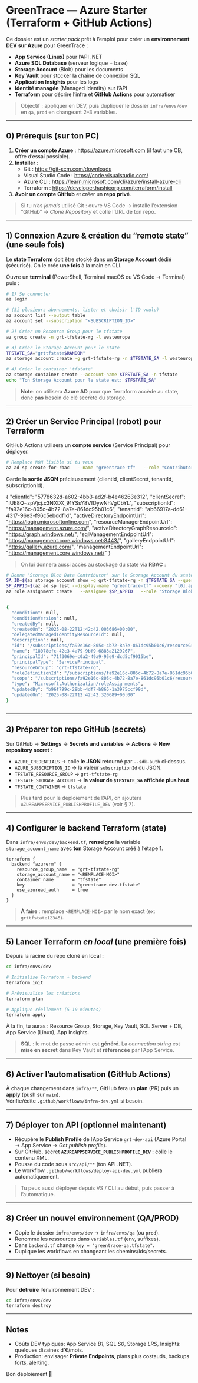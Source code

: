 # GreenTrace — Azure Starter (Terraform + GitHub Actions)

Ce dossier est un *starter pack* prêt à l’emploi pour créer un **environnement DEV sur Azure** pour GreenTrace :
- **App Service (Linux)** pour l’API .NET
- **Azure SQL Database** (serveur logique + base)
- **Storage Account** (Blob) pour les documents
- **Key Vault** pour stocker la chaîne de connexion SQL
- **Application Insights** pour les logs
- **Identité managée** (Managed Identity) sur l’API
- **Terraform** pour décrire l’infra et **GitHub Actions** pour automatiser

> Objectif : appliquer en DEV, puis dupliquer le dossier `infra/envs/dev` en `qa`, `prod` en changeant 2–3 variables.

---

## 0) Prérequis (sur ton PC)
1. **Créer un compte Azure** : https://azure.microsoft.com (il faut une CB, offre d’essai possible).
2. **Installer** :
   - Git : https://git-scm.com/downloads
   - Visual Studio Code : https://code.visualstudio.com/
   - Azure CLI : https://learn.microsoft.com/cli/azure/install-azure-cli
   - Terraform : https://developer.hashicorp.com/terraform/install
3. **Avoir un compte GitHub** et créer un **repo privé**.

> Si tu n’as *jamais* utilisé Git : ouvre VS Code → installe l’extension “GitHub” → *Clone Repository* et colle l’URL de ton repo.

---

## 1) Connexion Azure & création du “remote state” (une seule fois)
Le **state Terraform** doit être stocké dans un **Storage Account** dédié (sécurisé). On le crée **une fois** à la main en CLI.

Ouvre un **terminal** (PowerShell, Terminal macOS ou VS Code → Terminal) puis :

```bash
# 1) Se connecter
az login

# (Si plusieurs abonnements, lister et choisir l'ID voulu)
az account list --output table
az account set --subscription "<SUBSCRIPTION_ID>"

# 2) Créer un Resource Group pour le tfstate
az group create -n grt-tfstate-rg -l westeurope

# 3) Créer le Storage Account pour le state
TFSTATE_SA="grttfstate$RANDOM"
az storage account create -g grt-tfstate-rg -n $TFSTATE_SA -l westeurope --sku Standard_LRS

# 4) Créer le container 'tfstate'
az storage container create --account-name $TFSTATE_SA -n tfstate
echo "Ton Storage Account pour le state est: $TFSTATE_SA"
```

> **Note**: on utilisera **Azure AD** pour que Terraform accède au state, donc **pas** besoin de clé secrète du storage.

---

## 2) Créer un Service Principal (robot) pour Terraform
GitHub Actions utilisera un **compte service** (Service Principal) pour déployer.

```bash
# Remplace NOM lisible si tu veux
az ad sp create-for-rbac   --name "greentrace-tf"   --role "Contributor"   --scopes "/subscriptions/$(az account show --query id -o tsv)"   --sdk-auth
```

Garde la **sortie JSON** précieusement (clientId, clientSecret, tenantId, subscriptionId).

{
  "clientId": "5778632d-a602-4bb3-ad2f-b4e46263e312",
  "clientSecret": "lUE8Q~zpVjcj.c3NXDX_91YSsY8VfDywNhVgCbYL",
  "subscriptionId": "fa92e16c-805c-4b72-8a7e-861dc95b01c6",
  "tenantId": "ab66917a-dd61-4317-96e3-f96c5ebddf1d",
  "activeDirectoryEndpointUrl": "https://login.microsoftonline.com",
  "resourceManagerEndpointUrl": "https://management.azure.com/",
  "activeDirectoryGraphResourceId": "https://graph.windows.net/",
  "sqlManagementEndpointUrl": "https://management.core.windows.net:8443/",
  "galleryEndpointUrl": "https://gallery.azure.com/",
  "managementEndpointUrl": "https://management.core.windows.net/"
}



> On lui donnera aussi accès au stockage du state via **RBAC** :
```bash
# Donne 'Storage Blob Data Contributor' sur le Storage Account du state
SA_ID=$(az storage account show -g grt-tfstate-rg -n $TFSTATE_SA --query id -o tsv)
SP_APPID=$(az ad sp list --display-name "greentrace-tf" --query "[0].appId" -o tsv)
az role assignment create   --assignee $SP_APPID   --role "Storage Blob Data Contributor"   --scope $SA_ID


{
  "condition": null,
  "conditionVersion": null,
  "createdBy": null,
  "createdOn": "2025-08-22T12:42:42.003686+00:00",
  "delegatedManagedIdentityResourceId": null,
  "description": null,
  "id": "/subscriptions/fa92e16c-805c-4b72-8a7e-861dc95b01c6/resourceGroups/grt-tfstate-rg/providers/Microsoft.Storage/storageAccounts/grttfstate31508/providers/Microsoft.Authorization/roleAssignments/18078efc-42c3-4a79-9bf9-6883a2129267",
  "name": "18078efc-42c3-4a79-9bf9-6883a2129267",
  "principalId": "71f3069e-c0a2-49a9-95e9-dcd5cf9015be",
  "principalType": "ServicePrincipal",
  "resourceGroup": "grt-tfstate-rg",
  "roleDefinitionId": "/subscriptions/fa92e16c-805c-4b72-8a7e-861dc95b01c6/providers/Microsoft.Authorization/roleDefinitions/ba92f5b4-2d11-453d-a403-e96b0029c9fe",
  "scope": "/subscriptions/fa92e16c-805c-4b72-8a7e-861dc95b01c6/resourceGroups/grt-tfstate-rg/providers/Microsoft.Storage/storageAccounts/grttfstate31508",
  "type": "Microsoft.Authorization/roleAssignments",
  "updatedBy": "b96f799c-29bb-4df7-b865-1a3975ccf99d",
  "updatedOn": "2025-08-22T12:42:42.320689+00:00"
}



```

---

## 3) Préparer ton repo GitHub (secrets)
Sur GitHub → **Settings** → **Secrets and variables** → **Actions** → **New repository secret** :

- `AZURE_CREDENTIALS` → colle **le JSON** retourné par `--sdk-auth` ci‑dessus.
- `AZURE_SUBSCRIPTION_ID` → la valeur `subscriptionId` du JSON.
- `TFSTATE_RESOURCE_GROUP` → `grt-tfstate-rg`
- `TFSTATE_STORAGE_ACCOUNT` → **la valeur de `$TFSTATE_SA` affichée plus haut**
- `TFSTATE_CONTAINER` → `tfstate`

> Plus tard pour le déploiement de l’API, on ajoutera `AZUREAPPSERVICE_PUBLISHPROFILE_DEV` (voir § 7).

---

## 4) Configurer le backend Terraform (state)
Dans `infra/envs/dev/backend.tf`, **renseigne** la variable `storage_account_name` avec **ton** Storage Account créé à l’étape 1.

```hcl
terraform {
  backend "azurerm" {
    resource_group_name  = "grt-tfstate-rg"
    storage_account_name = "<REMPLACE-MOI>"
    container_name       = "tfstate"
    key                  = "greentrace-dev.tfstate"
    use_azuread_auth     = true
  }
}
```

> **À faire** : remplace `<REMPLACE-MOI>` par le nom exact (ex: `grttfstate12345`).

---

## 5) Lancer Terraform *en local* (une première fois)
Depuis la racine du repo cloné en local :

```bash
cd infra/envs/dev

# Initialise Terraform + backend
terraform init

# Prévisualise les créations
terraform plan

# Applique réellement (5-10 minutes)
terraform apply
```

À la fin, tu auras : Resource Group, Storage, Key Vault, SQL Server + DB, App Service (Linux), App Insights.

> **SQL** : le mot de passe admin est **généré**. La *connection string* est **mise en secret** dans Key Vault et **référencée** par l’App Service.

---

## 6) Activer l’automatisation (GitHub Actions)
À chaque changement dans `infra/**`, GitHub fera un **plan** (PR) puis un **apply** (push sur `main`).  
Vérifie/édite `.github/workflows/infra-dev.yml` si besoin.

---

## 7) Déployer ton API (optionnel maintenant)
- Récupère le **Publish Profile** de l’App Service `grt-dev-api` (Azure Portal → App Service → *Get publish profile*).
- Sur GitHub, secret **`AZUREAPPSERVICE_PUBLISHPROFILE_DEV`** : colle le contenu XML.
- Pousse du code sous `src/api/**` (ton API .NET).  
- Le workflow `.github/workflows/deploy-api-dev.yml` publiera automatiquement.

> Tu peux aussi déployer depuis VS / CLI au début, puis passer à l’automatique.

---

## 8) Créer un nouvel environnement (QA/PROD)
- Copie le dossier `infra/envs/dev` → `infra/envs/qa` (ou `prod`).
- Renomme les ressources dans `variables.tf` (env, suffixes).
- Dans `backend.tf` change `key = "greentrace-qa.tfstate"`.
- Duplique les workflows en changeant les chemins/ids/secrets.

---

## 9) Nettoyer (si besoin)
Pour **détruire** l’environnement DEV :
```bash
cd infra/envs/dev
terraform destroy
```

---

## Notes
- Coûts DEV typiques: App Service *B1*, SQL *S0*, Storage *LRS*, Insights: quelques dizaines d’€/mois.
- Production: envisager **Private Endpoints**, plans plus costauds, backups forts, alerting.

Bon déploiement 🚀
